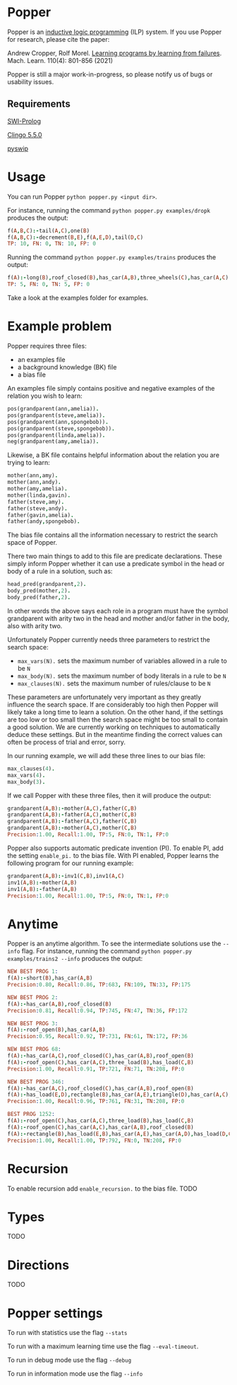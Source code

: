 # Popper

Popper is an [inductive logic programming](https://arxiv.org/pdf/2008.07912.pdf) (ILP) system.
If you use Popper for research, please cite the paper:

Andrew Cropper, Rolf Morel. [Learning programs by learning from failures](https://arxiv.org/abs/2005.02259). Mach. Learn. 110(4): 801-856 (2021)

Popper is still a major work-in-progress, so please notify us of bugs or usability issues.

## Requirements

[SWI-Prolog](https://www.swi-prolog.org)

[Clingo 5.5.0](https://potassco.org/clingo/)

[pyswip](https://pypi.org/project/pyswip/)


# Usage

You can run Popper `python popper.py <input dir>`.

For instance, running the command `python popper.py examples/dropk` produces the output:

```prolog
f(A,B,C):-tail(A,C),one(B)
f(A,B,C):-decrement(B,E),f(A,E,D),tail(D,C)
TP: 10, FN: 0, TN: 10, FP: 0
```

Running the command `python popper.py examples/trains` produces the output:

```prolog
f(A):-long(B),roof_closed(B),has_car(A,B),three_wheels(C),has_car(A,C)
TP: 5, FN: 0, TN: 5, FP: 0
```

Take a look at the examples folder for examples.


# Example problem


Popper requires three files: 

- an examples file
- a background knowledge (BK) file
- a bias file

An examples file simply contains positive and negative examples of the relation you wish to learn:

```prolog
pos(grandparent(ann,amelia)).
pos(grandparent(steve,amelia)).
pos(grandparent(ann,spongebob)).
pos(grandparent(steve,spongebob)).
pos(grandparent(linda,amelia)).
neg(grandparent(amy,amelia)).
```

Likewise, a BK file contains helpful information about the relation you are trying to learn:

```prolog
mother(ann,amy).
mother(ann,andy).
mother(amy,amelia).
mother(linda,gavin).
father(steve,amy).
father(steve,andy).
father(gavin,amelia).
father(andy,spongebob).
```

The bias file contains all the information necessary to restrict the search space of Popper. 

There two main things to add to this file are predicate declarations. These simply inform Popper whether it can use a predicate symbol in the head or body of a rule in a solution, such as:

```prolog
head_pred(grandparent,2).
body_pred(mother,2).
body_pred(father,2).
```

In other words the above says each role in a program must have the symbol grandparent with arity two in the head and mother and/or father in the body, also with arity two.

Unfortunately Popper currently needs three parameters to restrict the search space:

- `max_vars(N).` sets the maximum number of variables allowed in a rule to be `N`
- `max_body(N).` sets the maximum number of body literals in a rule to be `N`
- `max_clauses(N).` sets the maximum number of rules/clause to be `N`

These parameters are unfortunately very important as they greatly influence the search space. If are considerably too high then Popper will likely take a long time to learn a solution. On the other hand, if the settings are too low or too small then the search space might be too small to contain a good solution. We are currently working on techniques to automatically deduce these settings. But in the meantime finding the correct values can often be process of trial and error, sorry.


In our running example, we will add these three lines to our bias file:
```prolog
max_clauses(4).
max_vars(4).
max_body(3).
```

If we call Popper with these three files, then it will produce the output:

```prolog
grandparent(A,B):-mother(A,C),father(C,B)
grandparent(A,B):-father(A,C),mother(C,B)
grandparent(A,B):-father(A,C),father(C,B)
grandparent(A,B):-mother(A,C),mother(C,B)
Precision:1.00, Recall:1.00, TP:5, FN:0, TN:1, FP:0
```


Popper also supports automatic predicate invention (PI). To enable PI, add the setting `enable_pi.` to the bias file.
With PI enabled, Popper learns the following program for our running example:

```prolog
grandparent(A,B):-inv1(C,B),inv1(A,C)
inv1(A,B):-mother(A,B)
inv1(A,B):-father(A,B)
Precision:1.00, Recall:1.00, TP:5, FN:0, TN:1, FP:0
```



# Anytime 




Popper is an anytime algorithm. To see the intermediate solutions use the `--info` flag. For instance, running the command `python popper.py examples/trains2 --info` produces the output:

```prolog
NEW BEST PROG 1:
f(A):-short(B),has_car(A,B)
Precision:0.80, Recall:0.86, TP:683, FN:109, TN:33, FP:175

NEW BEST PROG 2:
f(A):-has_car(A,B),roof_closed(B)
Precision:0.81, Recall:0.94, TP:745, FN:47, TN:36, FP:172

NEW BEST PROG 3:
f(A):-roof_open(B),has_car(A,B)
Precision:0.95, Recall:0.92, TP:731, FN:61, TN:172, FP:36

NEW BEST PROG 68:
f(A):-has_car(A,C),roof_closed(C),has_car(A,B),roof_open(B)
f(A):-roof_open(C),has_car(A,C),three_load(B),has_load(C,B)
Precision:1.00, Recall:0.91, TP:721, FN:71, TN:208, FP:0

NEW BEST PROG 346:
f(A):-has_car(A,C),roof_closed(C),has_car(A,B),roof_open(B)
f(A):-has_load(E,D),rectangle(B),has_car(A,E),triangle(D),has_car(A,C),has_load(C,B)
Precision:1.00, Recall:0.96, TP:761, FN:31, TN:208, FP:0

BEST PROG 1252:
f(A):-roof_open(C),has_car(A,C),three_load(B),has_load(C,B)
f(A):-roof_open(C),has_car(A,C),has_car(A,B),roof_closed(B)
f(A):-rectangle(B),has_load(E,B),has_car(A,E),has_car(A,D),has_load(D,C),triangle(C)
Precision:1.00, Recall:1.00, TP:792, FN:0, TN:208, FP:0
```

# Recursion
To enable recursion add `enable_recursion.` to the bias file.
TODO

# Types
TODO

# Directions 
TODO

# Popper settings

To run with statistics use the flag `--stats`

To run with a maximum learning time use the flag `--eval-timeout`.

To run in debug mode use the flag `--debug`

To run in information mode use the flag `--info`
